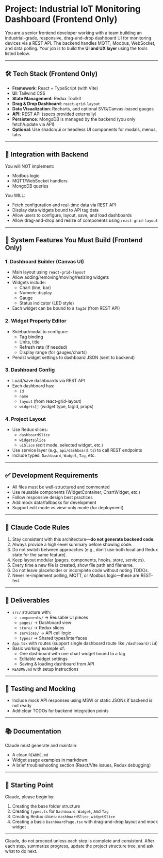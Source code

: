 # Project: Industrial IoT Monitoring Dashboard (Frontend Only)

You are a senior frontend developer working with a team building an industrial-grade, responsive, drag-and-drop dashboard UI for monitoring devices via a REST API. The backend handles MQTT, Modbus, WebSocket, and data polling. Your job is to build the **UI and UX layer** using the tools listed below.

---

## 🛠️ Tech Stack (Frontend Only)
- **Framework**: React + TypeScript (with Vite)
- **UI**: Tailwind CSS
- **State Management**: Redux Toolkit
- **Drag & Drop Dashboard**: `react-grid-layout`
- **Data Visualization**: Recharts, and optional SVG/Canvas-based gauges
- **API**: REST API (specs provided externally)
- **Persistence**: MongoDB is managed by the backend (you only fetch/update via API)
- **Optional**: Use shadcn/ui or headless UI components for modals, menus, tabs

---

## 🔗 Integration with Backend

You will NOT implement:
- Modbus logic
- MQTT/WebSocket handlers
- MongoDB queries

You WILL:
- Fetch configuration and real-time data via REST API
- Display data widgets bound to API tag data
- Allow users to configure, layout, save, and load dashboards
- Allow drag-and-drop and resize of components using `react-grid-layout`

---

## 🔄 System Features You Must Build (Frontend Only)

### 1. Dashboard Builder (Canvas UI)
- Main layout using `react-grid-layout`
- Allow adding/removing/moving/resizing widgets
- Widgets include:
  - Chart (line, bar)
  - Numeric display
  - Gauge
  - Status indicator (LED style)
- Each widget can be bound to a `tagId` (from REST API)

### 2. Widget Property Editor
- Sidebar/modal to configure:
  - Tag binding
  - Units, title
  - Refresh rate (if needed)
  - Display range (for gauges/charts)
- Persist widget settings to dashboard JSON (sent to backend)

### 3. Dashboard Config
- Load/save dashboards via REST API
- Each dashboard has:
  - `id`
  - `name`
  - `layout` (from react-grid-layout)
  - `widgets[]` (widget type, tagId, props)

### 4. Project Layout
- Use Redux slices:
  - `dashboardSlice`
  - `widgetsSlice`
  - `uiSlice` (edit mode, selected widget, etc.)
- Use service layer (e.g., `api/dashboard.ts`) to call REST endpoints
- Include types: `Dashboard`, `Widget`, `Tag`, etc.

---

## ✅ Development Requirements
- All files must be well-structured and commented
- Use reusable components (WidgetContainer, ChartWidget, etc.)
- Follow responsive design best practices
- Add mock data/fallbacks for development
- Support edit mode vs view-only mode (for deployment)

---

## 🧠 Claude Code Rules
1. Stay consistent with this architecture—**do not generate backend code**.
2. Always provide a high-level summary before showing code.
3. Do not switch between approaches (e.g., don’t use both local and Redux state for the same feature).
4. Keep layout modular (pages, components, hooks, store, services).
5. Every time a new file is created, show file path and filename.
6. Do not leave placeholder or incomplete code without noting TODOs.
7. Never re-implement polling, MQTT, or Modbus logic—these are REST-fed.

---

## 🧾 Deliverables
- `src/` structure with:
  - `components/` → Reusable UI pieces
  - `pages/` → Dashboard view
  - `store/` → Redux slices
  - `services/` → API call logic
  - `types/` → Shared types/interfaces
- `App.tsx` with routes (support single dashboard route like `/dashboard/:id`)
- Basic working example of:
  - One dashboard with one chart widget bound to a tag
  - Editable widget settings
  - Saving & loading dashboard from API
- `README.md` with setup instructions

---

## 🧪 Testing and Mocking
- Include mock API responses using MSW or static JSONs if backend is not ready
- Add clear TODOs for backend integration points

---

## 📚 Documentation
Claude must generate and maintain:
- A clean `README.md`
- Widget usage examples in markdown
- A brief troubleshooting section (React/Vite issues, Redux debugging)

---

## 🧩 Starting Point
Claude, please begin by:
1. Creating the base folder structure
2. Creating `types.ts` for `Dashboard`, `Widget`, and `Tag`
3. Creating Redux slices: `dashboardSlice`, `widgetSlice`
4. Creating a basic `DashboardPage.tsx` with drag-and-drop layout and mock widget

---

Claude, do not proceed unless each step is complete and consistent. After each step, summarize progress, update the project structure tree, and ask what to do next.

